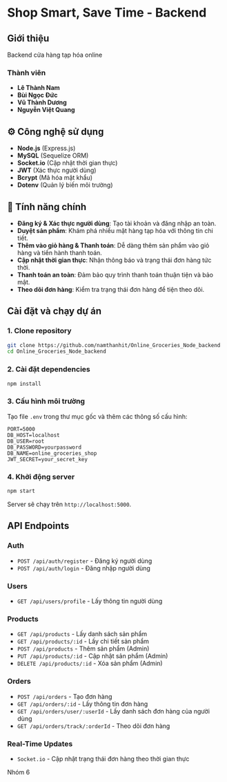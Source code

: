 # Shop Smart, Save Time - Backend

## Giới thiệu
Backend cửa hàng tạp hóa online
### Thành viên
- **Lê Thành Nam**
- **Bùi Ngọc Đức**
- **Vũ Thành Dương**
- **Nguyễn Việt Quang**

## ⚙️ Công nghệ sử dụng
- **Node.js** (Express.js)
- **MySQL** (Sequelize ORM)
- **Socket.io** (Cập nhật thời gian thực)
- **JWT** (Xác thực người dùng)
- **Bcrypt** (Mã hóa mật khẩu)
- **Dotenv** (Quản lý biến môi trường)

## 🚀 Tính năng chính
- **Đăng ký & Xác thực người dùng**: Tạo tài khoản và đăng nhập an toàn.
- **Duyệt sản phẩm**: Khám phá nhiều mặt hàng tạp hóa với thông tin chi tiết.
- **Thêm vào giỏ hàng & Thanh toán**: Dễ dàng thêm sản phẩm vào giỏ hàng và tiến hành thanh toán.
- **Cập nhật thời gian thực**: Nhận thông báo và trạng thái đơn hàng tức thời.
- **Thanh toán an toàn**: Đảm bảo quy trình thanh toán thuận tiện và bảo mật.
- **Theo dõi đơn hàng**: Kiểm tra trạng thái đơn hàng để tiện theo dõi.

## Cài đặt và chạy dự án

### 1. Clone repository
```bash
git clone https://github.com/namthanhit/Online_Groceries_Node_backend
cd Online_Groceries_Node_backend
```

### 2. Cài đặt dependencies
```bash
npm install
```

### 3. Cấu hình môi trường
Tạo file `.env` trong thư mục gốc và thêm các thông số cấu hình:
```env
PORT=5000
DB_HOST=localhost
DB_USER=root
DB_PASSWORD=yourpassword
DB_NAME=online_groceries_shop
JWT_SECRET=your_secret_key
```

### 4. Khởi động server
```bash
npm start
```

Server sẽ chạy trên `http://localhost:5000`.

## API Endpoints

### Auth
- `POST /api/auth/register` - Đăng ký người dùng
- `POST /api/auth/login` - Đăng nhập người dùng

### Users
- `GET /api/users/profile` - Lấy thông tin người dùng

### Products
- `GET /api/products` - Lấy danh sách sản phẩm
- `GET /api/products/:id` - Lấy chi tiết sản phẩm
- `POST /api/products` - Thêm sản phẩm (Admin)
- `PUT /api/products/:id` - Cập nhật sản phẩm (Admin)
- `DELETE /api/products/:id` - Xóa sản phẩm (Admin)

### Orders
- `POST /api/orders` - Tạo đơn hàng
- `GET /api/orders/:id` - Lấy thông tin đơn hàng
- `GET /api/orders/user/:userId` - Lấy danh sách đơn hàng của người dùng
- `GET /api/orders/track/:orderId` - Theo dõi đơn hàng

### Real-Time Updates
- `Socket.io` - Cập nhật trạng thái đơn hàng theo thời gian thực

Nhóm 6

